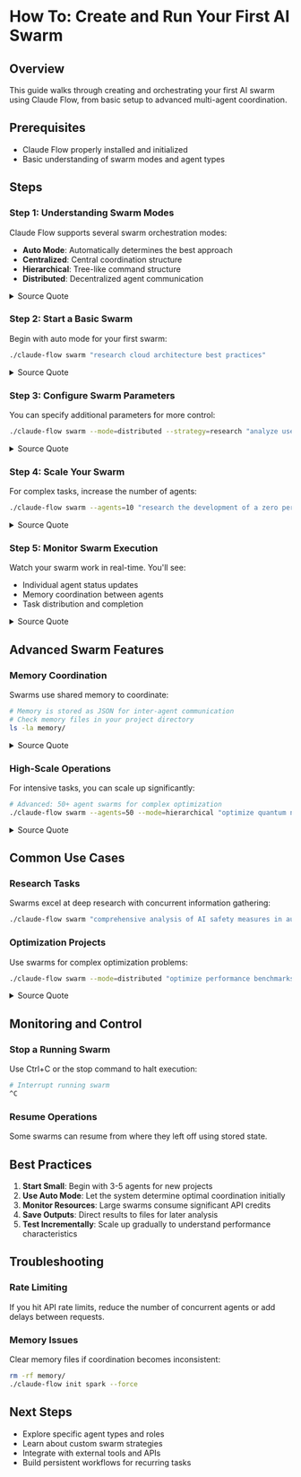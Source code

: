 # How To: Create and Run Your First AI Swarm

## Overview
This guide walks through creating and orchestrating your first AI swarm using Claude Flow, from basic setup to advanced multi-agent coordination.

## Prerequisites
- Claude Flow properly installed and initialized
- Basic understanding of swarm modes and agent types

## Steps

### Step 1: Understanding Swarm Modes
Claude Flow supports several swarm orchestration modes:

- **Auto Mode**: Automatically determines the best approach
- **Centralized**: Central coordination structure  
- **Hierarchical**: Tree-like command structure
- **Distributed**: Decentralized agent communication

<details>
<summary>Source Quote</summary>
> "you basically are getting the auto mode the auto mode automatically determines the best approach i generally use that if i'm if i'm doing other i can use different modes they're centralized hierarchical and these are different structures for how the the swarms communicate with each other"
> Source: en-Agentics Live Vibe Coding - June 19, 2025.txt:114-120
</details>

### Step 2: Start a Basic Swarm
Begin with auto mode for your first swarm:

```bash
./claude-flow swarm "research cloud architecture best practices"
```

<details>
<summary>Source Quote</summary>
> "so against dot slash cloud flow and we can and I'm gonna use swarm which is the kind of the coolest feature and let me do help on that now this this will show us all the various help commands"
> Source: en-Agentics Live Vibe Coding - June 19, 2025.txt:107-111
</details>

### Step 3: Configure Swarm Parameters
You can specify additional parameters for more control:

```bash
./claude-flow swarm --mode=distributed --strategy=research "analyze user data trends"
```

<details>
<summary>Source Quote</summary>
> "cloud or architecture just for a heck of it and i'm gonna stop before it actually works but we'll go here and we'll distribute it strategy research this is this This is using some variables."
> Source: en-Agentics Live Vibe Coding - June 19, 2025.txt:125-129
</details>

### Step 4: Scale Your Swarm
For complex tasks, increase the number of agents:

```bash
./claude-flow swarm --agents=10 "research the development of a zero person startup"
```

<details>
<summary>Source Quote</summary>
> "So, I'm going to do a mode where I do 10 agents this time... Now, this is particularly well suited for really deep research because you can do it concurrently."
> Source: en-Agentics Live Vibe Coding - June 19, 2025.txt:215-224
</details>

### Step 5: Monitor Swarm Execution
Watch your swarm work in real-time. You'll see:
- Individual agent status updates
- Memory coordination between agents  
- Task distribution and completion

<details>
<summary>Source Quote</summary>
> "So what's happening here is we now have a swarm of five working in unison to each other. So in this case, this swarm is basically just doing research."
> Source: en-Agentics Live Vibe Coding - June 19, 2025.txt:155-158
</details>

## Advanced Swarm Features

### Memory Coordination
Swarms use shared memory to coordinate:

```bash
# Memory is stored as JSON for inter-agent communication
# Check memory files in your project directory
ls -la memory/
```

<details>
<summary>Source Quote</summary>
> "So the memory essentially allows it to give it a sort of short-term memory of what it's doing and what it's done in the past. And I'm using a super simple sort of approach to memory. I'm using just a sort of JSON style."
> Source: en-Agentics Live Vibe Coding - June 19, 2025.txt:160-165
</details>

### High-Scale Operations
For intensive tasks, you can scale up significantly:

```bash
# Advanced: 50+ agent swarms for complex optimization
./claude-flow swarm --agents=50 --mode=hierarchical "optimize quantum network architecture"
```

<details>
<summary>Source Quote</summary>
> "I've done this at the 50 agents. I'm not going to do 50 agents right now because I know it'll max it out... 50 agents is just crazy it it can do all kinds of things"
> Source: en-Agentics Live Vibe Coding - June 19, 2025.txt:227-234
</details>

## Common Use Cases

### Research Tasks
Swarms excel at deep research with concurrent information gathering:

```bash
./claude-flow swarm "comprehensive analysis of AI safety measures in autonomous systems"
```

### Optimization Projects
Use swarms for complex optimization problems:

```bash
./claude-flow swarm --mode=distributed "optimize performance benchmarks for distributed computing"
```

<details>
<summary>Source Quote</summary>
> "most of these swarms beyond research i find is like optimization so i i've been i've been working on a project where i'm creating a kind of you know a quantum inspired dark net and a lot of that was sort of optimization and benchmarking"
> Source: en-Agentics Live Vibe Coding - June 19, 2025.txt:235-240
</details>

## Monitoring and Control

### Stop a Running Swarm
Use Ctrl+C or the stop command to halt execution:

```bash
# Interrupt running swarm
^C
```

### Resume Operations
Some swarms can resume from where they left off using stored state.

## Best Practices

1. **Start Small**: Begin with 3-5 agents for new projects
2. **Use Auto Mode**: Let the system determine optimal coordination initially  
3. **Monitor Resources**: Large swarms consume significant API credits
4. **Save Outputs**: Direct results to files for later analysis
5. **Test Incrementally**: Scale up gradually to understand performance characteristics

## Troubleshooting

### Rate Limiting
If you hit API rate limits, reduce the number of concurrent agents or add delays between requests.

### Memory Issues  
Clear memory files if coordination becomes inconsistent:

```bash
rm -rf memory/
./claude-flow init spark --force
```

## Next Steps
- Explore specific agent types and roles
- Learn about custom swarm strategies
- Integrate with external tools and APIs
- Build persistent workflows for recurring tasks